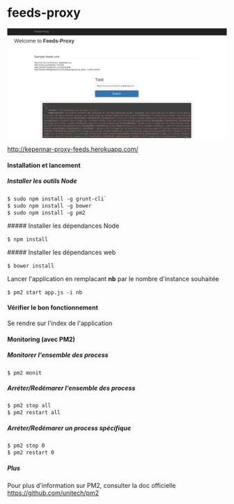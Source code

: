 feeds-proxy
===========

![Screenshot](https://raw.githubusercontent.com/kepennar/feeds-proxy/master/doc/feeds-proxy-index.png?raw=true "Screenshot")

http://kepennar-proxy-feeds.herokuapp.com/

#### Installation et lancement

##### Installer les outils Node
```shell
$ sudo npm install -g grunt-cli`
$ sudo npm install -g bower
$ sudo npm install -g pm2
```

##### Installer les dépendances Node
```shell
$ npm install
```

##### Installer les dépendances web
```shell
$ bower install
```

Lancer l'application en remplacant **nb** par le nombre d'instance souhaitée
```shell
$ pm2 start app.js -i nb
```
#### Vérifier le bon fonctionnement
Se rendre sur l'index de l'application



#### Monitoring (avec PM2)

##### Monitorer l'ensemble des process
```shell
$ pm2 monit
```

##### Arréter/Redémarer l'ensemble des process
```shell
$ pm2 stop all
$ pm2 restart all
```

##### Arréter/Redémarer un process spécifique
```shell
$ pm2 stop 0
$ pm2 restart 0
```

##### Plus
Pour plus d'information sur PM2, consulter la doc officielle
https://github.com/unitech/pm2

